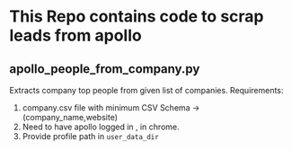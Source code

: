 # This Repo contains code to scrap leads from apollo

## apollo_people_from_company.py
Extracts company top people from given list of companies.
Requirements:
1. company.csv file with minimum CSV Schema -> (company_name,website)
2. Need to have apollo logged in , in chrome.
3. Provide profile path in `user_data_dir`